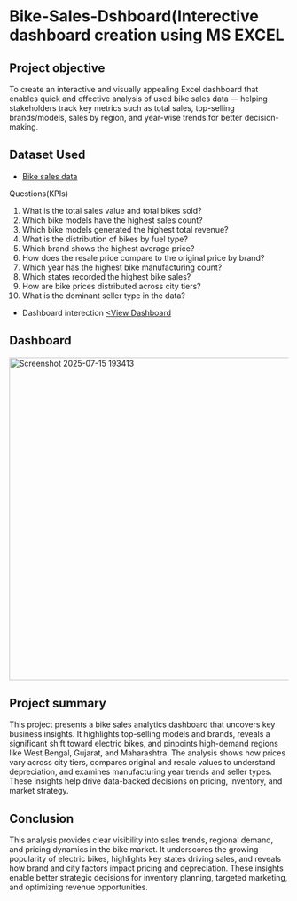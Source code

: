 # Bike-Sales-Dshboard(Interective dashboard creation using MS EXCEL
## Project objective

To create an interactive and visually appealing Excel dashboard that enables quick and effective analysis of used bike sales data — helping stakeholders track key metrics such as total sales, top-selling brands/models, sales by region, and year-wise trends for better decision-making.

## Dataset Used
- <a href= "https://github.com/vivekthapliyal01/Data-analytics/blob/main/Mini%20Project%20First(Bike%20Sales%20Dashboard).xlsx"> Bike sales data</a>

Questions(KPIs)
1. What is the total sales value and total bikes sold?
2. Which bike models have the highest sales count?
3. Which bike models generated the highest total revenue?
4. What is the distribution of bikes by fuel type?
5. Which brand shows the highest average price?
6. How does the resale price compare to the original price by brand?
7. Which year has the highest bike manufacturing count?
8. Which states recorded the highest bike sales?
9. How are bike prices distributed across city tiers?
10. What is the dominant seller type in the data?

- Dashboard interection <a href= "https://github.com/vivekthapliyal01/Data-analytics/blob/main/Screenshot%202025-07-15%20193413.png"><View Dashboard </a>

## Dashboard 
<img width="955" height="582" alt="Screenshot 2025-07-15 193413" src="https://github.com/user-attachments/assets/1acc954b-83bf-4e93-b15d-b2bf6a3eb881" />

## Project summary
This project presents a bike sales analytics dashboard that uncovers key business insights. It highlights top-selling models and brands, reveals a significant shift toward electric bikes, and pinpoints high-demand regions like West Bengal, Gujarat, and Maharashtra. The analysis shows how prices vary across city tiers, compares original and resale values to understand depreciation, and examines manufacturing year trends and seller types. These insights help drive data-backed decisions on pricing, inventory, and market strategy.

## Conclusion
This analysis provides clear visibility into sales trends, regional demand, and pricing dynamics in the bike market. It underscores the growing popularity of electric bikes, highlights key states driving sales, and reveals how brand and city factors impact pricing and depreciation. These insights enable better strategic decisions for inventory planning, targeted marketing, and optimizing revenue opportunities.


